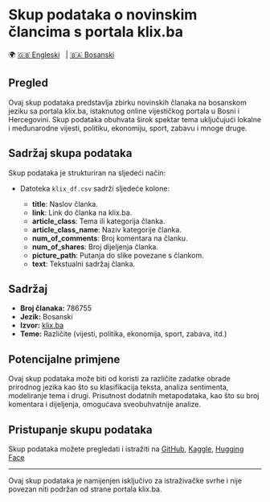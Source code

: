 # Skup podataka o novinskim člancima s portala klix.ba
🌍 [🇬🇧 Engleski](https://github.com/Seferovic8/Bosnian-News-Articles-Dataset-from-klix.ba/blob/main/README.md) &nbsp; | [🇧🇦 Bosanski](https://github.com/Seferovic8/Bosnian-News-Articles-Dataset-from-klix.ba/blob/main/bs/README.md) &nbsp;

## Pregled

Ovaj skup podataka predstavlja zbirku novinskih članaka na bosanskom jeziku sa portala klix.ba, istaknutog online vijestičkog portala u Bosni i Hercegovini. Skup podataka obuhvata širok spektar tema uključujući lokalne i međunarodne vijesti, politiku, ekonomiju, sport, zabavu i mnoge druge.

## Sadržaj skupa podataka

Skup podataka je strukturiran na sljedeći način:

- Datoteka `klix_df.csv` sadrži sljedeće kolone:

  - **title**: Naslov članka.
  - **link**: Link do članka na klix.ba.
  - **article_class**: Tema ili kategorija članka.
  - **article_class_name**: Naziv kategorije članka.
  - **num_of_comments**: Broj komentara na članku.
  - **num_of_shares**: Broj dijeljenja članka.
  - **picture_path**: Putanja do slike povezane s člankom.
  - **text**: Tekstualni sadržaj članka.

## Sadržaj

  - **Broj članaka:** 786755
  - **Jezik:** Bosanski
  - **Izvor:** [klix.ba](https://www.klix.ba)
  - **Teme:** Različite (vijesti, politika, ekonomija, sport, zabava, itd.)

## Potencijalne primjene

Ovaj skup podataka može biti od koristi za različite zadatke obrade prirodnog jezika kao što su klasifikacija teksta, analiza sentimenta, modeliranje tema i drugi. Prisutnost dodatnih metapodataka, kao što su broj komentara i dijeljenja, omogućava sveobuhvatnije analize.

## Pristupanje skupu podataka

Skup podataka možete pregledati i istražiti na [GitHub](https://github.com/Seferovic8/Bosnian-News-Articles-Dataset-from-klix.ba), [Kaggle](https://www.kaggle.com/datasets/salihseferovic/bosnian-news-articles-dataset-from-klixba), [Hugging Face](https://huggingface.co/datasets/Seferovic/bosnian-news-articles-dataset-from-klixba)

---

Ovaj skup podataka je namijenjen isključivo za istraživačke svrhe i nije povezan niti podržan od strane portala klix.ba.

